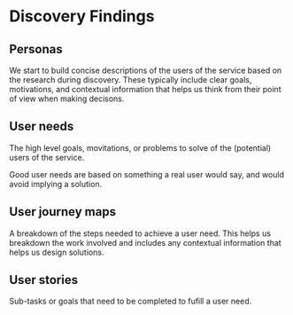 # Discovery Findings

## Personas

We start to build concise descriptions of the users of the service based on the research during discovery. These typically include clear goals, motivations, and contextual information that helps us think from their point of view when making decisons.

## User needs

The high level goals, movitations, or problems to solve of the (potential) users of the service.

Good user needs are based on something a real user would say, and would avoid implying a solution.

## User journey maps

A breakdown of the steps needed to achieve a user need. This helps us breakdown the work involved and includes any contextual information that helps us design solutions.

## User stories

Sub-tasks or goals that need to be completed to fufill a user need.
